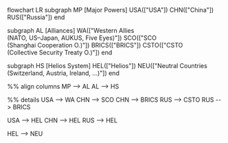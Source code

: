 flowchart LR
  subgraph MP [Major Powers]
    USA(["USA"])
    CHN(["China"])
    RUS(["Russia"])
  end

  subgraph AL [Alliances]
    WA(["Western Allies<br/>(NATO, US–Japan, AUKUS, Five Eyes)"])
    SCO(["SCO<br/>(Shanghai Cooperation O.)"])
    BRICS(["BRICS"])
    CSTO(["CSTO<br/>(Collective Security Treaty O.)"])
  end

  subgraph HS [Helios System]
    HEL(["Helios"])
    NEU(["Neutral Countries<br/>(Switzerland, Austria, Ireland, …)"])
  end

  %% align columns
  MP --> AL
  AL --> HS

  %% details
  USA --> WA
  CHN --> SCO
  CHN --> BRICS
  RUS --> CSTO
  RUS --> BRICS

  USA --> HEL
  CHN --> HEL
  RUS --> HEL

  HEL --> NEU
